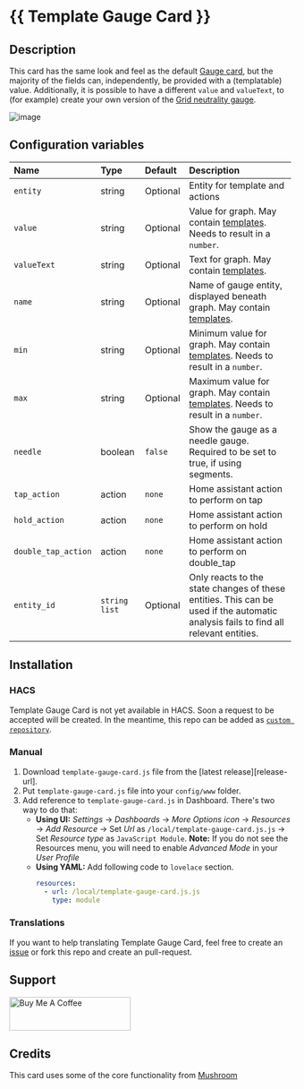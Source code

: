 # {{ Template Gauge Card }}

## Description

This card has the same look and feel as the default [Gauge card](https://www.home-assistant.io/dashboards/gauge/), but the majority of the fields can, independently, be provided with a (templatable) value. Additionally, it is possible to have a different `value` and `valueText`, to (for example) create your own version of the [Grid neutrality gauge](https://www.home-assistant.io/dashboards/energy/#grid-neutrality-gauge).

![image](https://github.com/user-attachments/assets/669e4ae8-7f94-4389-bd3c-907287605d47)


## Configuration variables

| Name                  | Type            | Default  | Description                                                                                                                                    |
| :-------------------- | :-------------- | :------- | :--------------------------------------------------------------------------------------------------------------------------------------------- |
| `entity`              | string          | Optional | Entity for template and actions                                                                                                                |
| `value`               | string          | Optional | Value for graph. May contain [templates](https://www.home-assistant.io/docs/configuration/templating/). Needs to result in a `number`.         |
| `valueText`           | string          | Optional | Text for graph. May contain [templates](https://www.home-assistant.io/docs/configuration/templating/).                                         |
| `name`                | string          | Optional | Name of gauge entity, displayed beneath graph. May contain [templates](https://www.home-assistant.io/docs/configuration/templating/).          |
| `min`                 | string          | Optional | Minimum value for graph. May contain [templates](https://www.home-assistant.io/docs/configuration/templating/). Needs to result in a `number`. |
| `max`                 | string          | Optional | Maximum value for graph. May contain [templates](https://www.home-assistant.io/docs/configuration/templating/). Needs to result in a `number`. |
| `needle`              | boolean         | `false`  | Show the gauge as a needle gauge. Required to be set to true, if using segments.                                                               |
| `tap_action`          | action          | `none`   | Home assistant action to perform on tap                                                                                                        |
| `hold_action`         | action          | `none`   | Home assistant action to perform on hold                                                                                                       |
| `double_tap_action`   | action          | `none`   | Home assistant action to perform on double_tap                                                                                                 |
| `entity_id`           | `string` `list` | Optional | Only reacts to the state changes of these entities. This can be used if the automatic analysis fails to find all relevant entities.            |

## Installation

### HACS

Template Gauge Card is not yet available in HACS. Soon a request to be accepted will be created.  In the meantime, this repo can be added as [`custom repository`](https://www.hacs.xyz/docs/faq/custom_repositories/).


### Manual

1. Download `template-gauge-card.js` file from the [latest release][release-url].
2. Put `template-gauge-card.js` file into your `config/www` folder.
3. Add reference to `template-gauge-card.js` in Dashboard. There's two way to do that:
   - **Using UI:** _Settings_ → _Dashboards_ → _More Options icon_ → _Resources_ → _Add Resource_ → Set _Url_ as `/local/template-gauge-card.js.js` → Set _Resource type_ as `JavaScript Module`.
     **Note:** If you do not see the Resources menu, you will need to enable _Advanced Mode_ in your _User Profile_
   - **Using YAML:** Add following code to `lovelace` section.
     ```yaml
     resources:
       - url: /local/template-gauge-card.js.js
         type: module
     ```

### Translations

If you want to help translating Template Gauge Card, feel free to create an [issue](https://github.com/benjamin-dcs/template-gauge-card/issues) or fork this repo and create an pull-request.


## Support
<a href="https://www.buymeacoffee.com/benjamindcs" target="_blank"><img src="https://cdn.buymeacoffee.com/buttons/v2/default-yellow.png" alt="Buy Me A Coffee" style="height: 60px !important;width: 217px !important;" ></a>


## Credits

This card uses some of the core functionality from [Mushroom](https://github.com/piitaya/lovelace-mushroom/)
